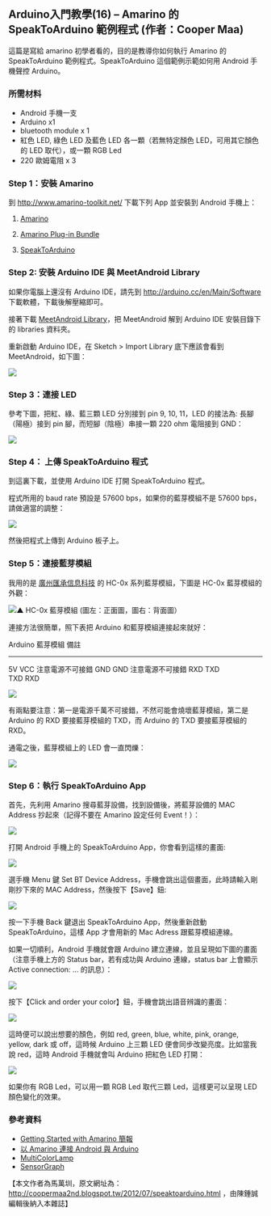 ## Arduino入門教學(16) – Amarino 的 SpeakToArduino 範例程式 (作者：Cooper Maa)

這篇是寫給 amarino 初學者看的，目的是教導你如何執行 Amarino 的 SpeakToArduino 範例程式。SpeakToArduino 這個範例示範如何用 Android 手機聲控 Arduino。

### 所需材料

* Android 手機一支
* Arduino x1
* bluetooth module x 1
* 紅色 LED, 綠色 LED 及藍色 LED 各一顆（若無特定顏色 LED，可用其它顏色的 LED 取代），或一顆 RGB Led
* 220 歐姆電阻 x 3

### Step 1：安裝 Amarino

到 <http://www.amarino-toolkit.net/> 下載下列 App 並安裝到 Android 手機上：

1) [Amarino](http://code.google.com/p/amarino/downloads/detail?name=Amarino_2_v0_55.apk&can=2&q=)

2) [Amarino Plug-in Bundle](http://code.google.com/p/amarino/downloads/detail?name=AmarinoPluginBundle.apk&can=2&q=)

3) [SpeakToArduino](http://code.google.com/p/amarino-examples/downloads/detail?name=SpeakToArduino.apk&can=2&q=#makechanges)

### Step 2: 安裝 Arduino IDE 與 MeetAndroid Library

如果你電腦上還沒有 Arduino IDE，請先到 <http://arduino.cc/en/Main/Software> 下載軟體，下載後解壓縮即可。

接著下載 [MeetAndroid Library](http://code.google.com/p/amarino/downloads/detail?name=MeetAndroid_4.zip&can=2&q=)，把 MeetAndroid 解到 Arduino IDE 安裝目錄下的 libraries 資料夾。

重新啟動 Arduino IDE，在 Sketch > Import Library 底下應該會看到 MeetAndroid，如下圖：

![](../img/image_thumb4222.png)

### Step 3：連接 LED

參考下圖，把紅、綠、藍三顆 LED 分別接到 pin 9, 10, 11，LED 的接法為: 長腳（陽極）接到 pin 腳，而短腳（陰極）串接一顆 220 ohm 電阻接到 GND：

![](../img/image_thumb62.png)

### Step 4： 上傳 SpeakToArduino 程式

到這裏下載，並使用 Arduino IDE 打開 SpeakToArduino 程式。

程式所用的 baud rate 預設是 57600 bps，如果你的藍芽模組不是 57600 bps，請做適當的調整：

![](../img/image_thumb3.png)

然後把程式上傳到 Arduino 板子上。

### Step 5：連接藍芽模組

我用的是 [廣州匯承信息科技](http://www.wavesen.com/) 的 HC-0x 系列藍芽模組，下圖是 HC-0x 藍芽模組的外觀：

![▲ HC-0x 藍芽模組 (圖左：正面圖，圖右：背面圖）](../img/SpeakToArduinoDevice1.jpg)


連接方法很簡單，照下表把 Arduino 和藍芽模組連接起來就好：

Arduino   藍芽模組        備註
--------  -------------   ---------------------
5V        VCC             注意電源不可接錯
GND       GND             注意電源不可接錯
RXD       TXD         
TXD       RXD         

![](../img/image_thumb132222.png)

有兩點要注意：第一是電源千萬不可接錯，不然可能會燒壞藍芽模組，第二是 Arduino 的 RXD 要接藍芽模組的 TXD，而 Arduino 的 TXD 要接藍芽模組的 RXD。

通電之後，藍芽模組上的 LED 會一直閃爍：

![](../img/image_thumb13322222.png)

### Step 6：執行 SpeakToArduino App

首先，先利用 Amarino 搜尋藍芽設備，找到設備後，將藍芽設備的 MAC Address 抄起來（記得不要在 Amarino 設定任何 Event！）：

![](../img/image_thumb14325.png)

打開 Android 手機上的 SpeakToArduino App，你會看到這樣的畫面:

![](../img/image_thumb7.png)

選手機 Menu 鍵 Set BT Device Address，手機會跳出這個畫面，此時請輸入剛剛抄下來的 MAC Address，然後按下【Save】鈕:

![](../img/image_thumb5.png)

按一下手機 Back 鍵退出 SpeakToArduino App，然後重新啟動 SpeakToArduino，這樣 App 才會用新的 Mac Adress 跟藍芽模組連線。

如果一切順利，Android 手機就會跟 Arduino 建立連線，並且呈現如下圖的畫面（注意手機上方的 Status bar，若有成功與 Arduino 連線，status bar 上會顯示 Active connection: … 的訊息）：

![](../img/image_thumb11.png)

按下【Click and order your color】鈕，手機會跳出語音辨識的畫面：

![](../img/image_thumb15.png)

這時便可以說出想要的顏色，例如 red, green, blue, white, pink, orange, yellow, dark 或 off，這時候 Arduino 上三顆 LED 便會同步改變亮度。比如當我說 red，這時 Android 手機就會叫 Arduino 把紅色 LED 打開：

![](../img/image_thumb13.png)

如果你有 RGB Led，可以用一顆 RGB Led 取代三顆 Led，這樣更可以呈現 LED 顏色變化的效果。

### 參考資料
* [Getting Started with Amarino 簡報](http://coopermaa2nd.blogspot.tw/2012/07/getting-started-with-amarino.html)
* [以 Amarino 連接 Android 與 Arduino](http://coopermaa2nd.blogspot.tw/2012/06/amarino-android-arduino.html)
* [MultiColorLamp](http://coopermaa2nd.blogspot.tw/2012/06/multicolorlamp.html)
* [SensorGraph](http://coopermaa2nd.blogspot.tw/2012/06/sensorgraph.html)

【本文作者為馬萬圳，原文網址為： <http://coopermaa2nd.blogspot.tw/2012/07/speaktoarduino.html> ，由陳鍾誠編輯後納入本雜誌】

